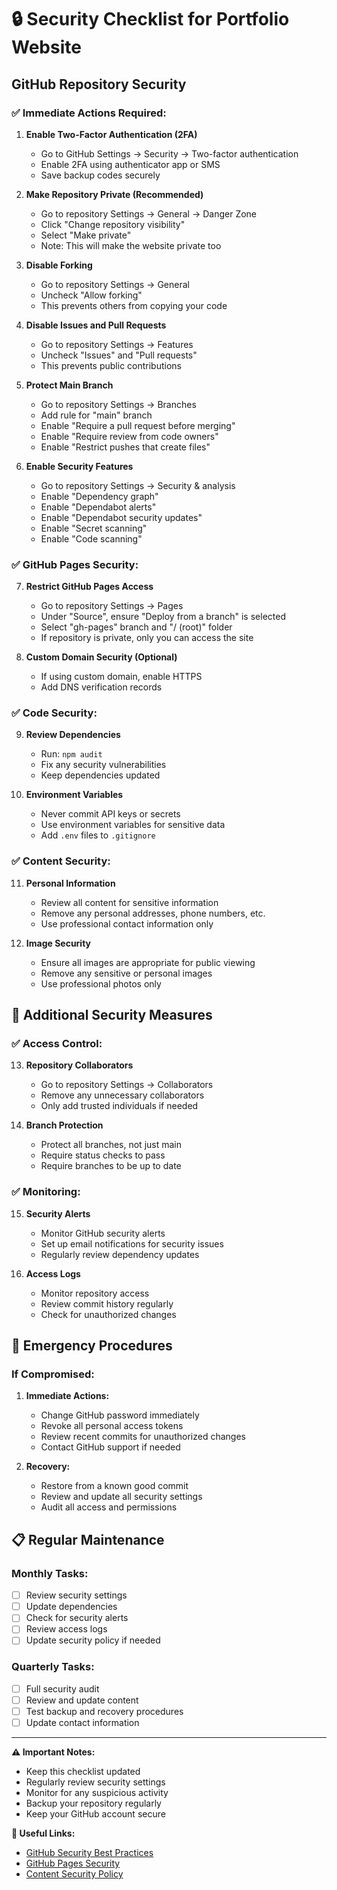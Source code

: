 # 🔒 Security Checklist for Portfolio Website

## **GitHub Repository Security**

### **✅ Immediate Actions Required:**

1. **Enable Two-Factor Authentication (2FA)**
   - Go to GitHub Settings → Security → Two-factor authentication
   - Enable 2FA using authenticator app or SMS
   - Save backup codes securely

2. **Make Repository Private (Recommended)**
   - Go to repository Settings → General → Danger Zone
   - Click "Change repository visibility"
   - Select "Make private"
   - Note: This will make the website private too

3. **Disable Forking**
   - Go to repository Settings → General
   - Uncheck "Allow forking"
   - This prevents others from copying your code

4. **Disable Issues and Pull Requests**
   - Go to repository Settings → Features
   - Uncheck "Issues" and "Pull requests"
   - This prevents public contributions

5. **Protect Main Branch**
   - Go to repository Settings → Branches
   - Add rule for "main" branch
   - Enable "Require a pull request before merging"
   - Enable "Require review from code owners"
   - Enable "Restrict pushes that create files"

6. **Enable Security Features**
   - Go to repository Settings → Security & analysis
   - Enable "Dependency graph"
   - Enable "Dependabot alerts"
   - Enable "Dependabot security updates"
   - Enable "Secret scanning"
   - Enable "Code scanning"

### **✅ GitHub Pages Security:**

7. **Restrict GitHub Pages Access**
   - Go to repository Settings → Pages
   - Under "Source", ensure "Deploy from a branch" is selected
   - Select "gh-pages" branch and "/ (root)" folder
   - If repository is private, only you can access the site

8. **Custom Domain Security (Optional)**
   - If using custom domain, enable HTTPS
   - Add DNS verification records

### **✅ Code Security:**

9. **Review Dependencies**
   - Run: `npm audit`
   - Fix any security vulnerabilities
   - Keep dependencies updated

10. **Environment Variables**
    - Never commit API keys or secrets
    - Use environment variables for sensitive data
    - Add `.env` files to `.gitignore`

### **✅ Content Security:**

11. **Personal Information**
    - Review all content for sensitive information
    - Remove any personal addresses, phone numbers, etc.
    - Use professional contact information only

12. **Image Security**
    - Ensure all images are appropriate for public viewing
    - Remove any sensitive or personal images
    - Use professional photos only

## **🔐 Additional Security Measures**

### **✅ Access Control:**

13. **Repository Collaborators**
    - Go to repository Settings → Collaborators
    - Remove any unnecessary collaborators
    - Only add trusted individuals if needed

14. **Branch Protection**
    - Protect all branches, not just main
    - Require status checks to pass
    - Require branches to be up to date

### **✅ Monitoring:**

15. **Security Alerts**
    - Monitor GitHub security alerts
    - Set up email notifications for security issues
    - Regularly review dependency updates

16. **Access Logs**
    - Monitor repository access
    - Review commit history regularly
    - Check for unauthorized changes

## **🚨 Emergency Procedures**

### **If Compromised:**

1. **Immediate Actions:**
   - Change GitHub password immediately
   - Revoke all personal access tokens
   - Review recent commits for unauthorized changes
   - Contact GitHub support if needed

2. **Recovery:**
   - Restore from a known good commit
   - Review and update all security settings
   - Audit all access and permissions

## **📋 Regular Maintenance**

### **Monthly Tasks:**
- [ ] Review security settings
- [ ] Update dependencies
- [ ] Check for security alerts
- [ ] Review access logs
- [ ] Update security policy if needed

### **Quarterly Tasks:**
- [ ] Full security audit
- [ ] Review and update content
- [ ] Test backup and recovery procedures
- [ ] Update contact information

---

**⚠️ Important Notes:**
- Keep this checklist updated
- Regularly review security settings
- Monitor for any suspicious activity
- Backup your repository regularly
- Keep your GitHub account secure

**🔗 Useful Links:**
- [GitHub Security Best Practices](https://docs.github.com/en/github/authenticating-to-github/keeping-your-account-and-data-secure)
- [GitHub Pages Security](https://docs.github.com/en/pages/getting-started-with-github-pages/creating-a-github-pages-site)
- [Content Security Policy](https://developer.mozilla.org/en-US/docs/Web/HTTP/CSP) 